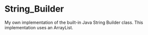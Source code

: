 # String_Builder
My own implementation of the built-in Java String Builder class. This implementation uses an ArrayList. 
